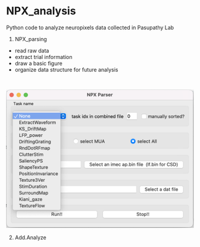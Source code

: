 # NPX_analysis
Python code to analyze neuropixels data collected in Pasupathy Lab
<br>


1. NPX_parsing 
 - read raw data
 - extract trial information
 - draw a basic figure
 - organize data structure for future analysis
<br>

![npx_parser](https://github.com/taekjunkim/NPX_analysis/blob/main/images/NPXparser.png)


2. Add.Analyze
